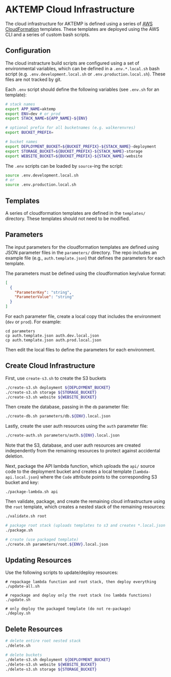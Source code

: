 # AKTEMP Cloud Infrastructure

The cloud infrastructure for AKTEMP is defined using a series of [AWS CloudFormation](https://aws.amazon.com/cloudformation/) templates. These templates are deployed using the AWS CLI and a series of custom bash scripts.

## Configuration

The cloud instracture build scripts are configured using a set of environmental variables, which can be defined in a `.env.*.local.sh` bash script (e.g. `.env.development.local.sh` or `.env.production.local.sh`). These files are not tracked by git.

Each `.env` script should define the following variables (see `.env.sh` for an template):

```sh
# stack names
export APP_NAME=aktemp
export ENV=dev # or prod
export STACK_NAME=${APP_NAME}-${ENV}

# optional prefix for all bucketnames (e.g. walkerenvres)
export BUCKET_PREFIX=

# bucket names
export DEPLOYMENT_BUCKET=${BUCKET_PREFIX}-${STACK_NAME}-deployment
export STORAGE_BUCKET=${BUCKET_PREFIX}-${STACK_NAME}-storage
export WEBSITE_BUCKET=${BUCKET_PREFIX}-${STACK_NAME}-website
```

The `.env` scripts can be loaded by `source`-ing the script:

```sh
source .env.development.local.sh
# or
source .env.production.local.sh
```

## Templates

A series of cloudformation templates are defined in the `templates/` directory. These templates should not need to be modified.

## Parameters

The input parameters for the cloudformation templates are defined using JSON parameter files in the `parameters/` directory. The repo includes an example file (e.g., `auth.template.json`) that defines the parameters for each template.

The parameters must be defined using the cloudformation key/value format:

```json
[
  {
    "ParameterKey": "string",
    "ParameterValue": "string"
  }
]
```

For each parameter file, create a local copy that includes the environment (`dev` or `prod`). For example:

```
cd parameters
cp auth.template.json auth.dev.local.json
cp auth.template.json auth.prod.local.json
```

Then edit the local files to define the parameters for each environment.

## Create Cloud Infrastructure

First, use `create-s3.sh` to create the S3 buckets

```sh
./create-s3.sh deployment ${DEPLOYMENT_BUCKET}
./create-s3.sh storage ${STORAGE_BUCKET}
./create-s3.sh website ${WEBSITE_BUCKET}
```

Then create the database, passing in the `db` parameter file:

```sh
./create-db.sh parameters/db.${ENV}.local.json
```

Lastly, create the user auth resources using the `auth` parameter file:

```sh
./create-auth.sh parameters/auth.${ENV}.local.json
```

Note that the S3, database, and user auth resources are created independently from the remaining resources to protect against accidental deletion.

Next, package the API lambda function, which uploads the `api/` source code to the deployment bucket and creates a local template (`lambda-api.local.json`) where the `Code` attribute points to the corresponding S3 bucket and key:

```
./package-lambda.sh api
```

Then validate, package, and create the remaining cloud infrastructure using the `root` template, which creates a nested stack of the remaining resources:

```sh
./validate.sh root

# package root stack (uploads templates to s3 and creates *.local.json template)
./package.sh

# create (use packaged template)
./create.sh parameters/root.${ENV}.local.json
```

## Updating Resources

Use the following scripts to update/deploy resources:

```
# repackage lambda function and root stack, then deploy everything
./update-all.sh

# repackage and deploy only the root stack (no lambda functions)
./update.sh

# only deploy the packaged template (do not re-package)
./deploy.sh
```

## Delete Resources

```sh
# delete entire root nested stack
./delete.sh

# delete buckets
./delete-s3.sh deployment ${DEPLOYMENT_BUCKET}
./delete-s3.sh website ${WEBSITE_BUCKET}
./delete-s3.sh storage ${STORAGE_BUCKET}
```